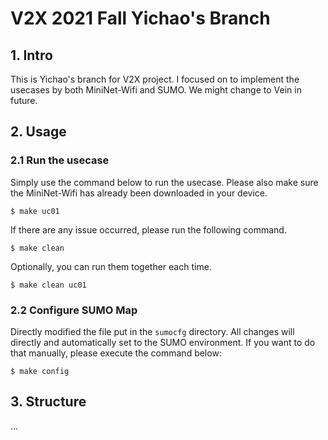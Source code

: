 # V2X 2021 Fall Yichao's Branch 

##  1. Intro

This is Yichao's branch for V2X project. I focused on to implement the usecases by both MiniNet-Wifi and SUMO. We might change to Vein in future. 

## 2. Usage 

### 2.1 Run the usecase 
Simply use the command below to run the usecase. Please also make sure the MiniNet-Wifi has already been downloaded in your device. 

```shell 
$ make uc01 
```

If there are any issue occurred, please run the following command. 

```shell 
$ make clean 
```

Optionally, you can run them together each time. 

```shell 
$ make clean uc01
```

### 2.2 Configure SUMO Map

Directly modified the file put in the `sumocfg` directory. All changes will directly and automatically set to the SUMO environment. If you want to do that manually, please execute the command below: 

```shell
$ make config
```

## 3. Structure
...